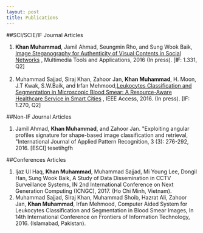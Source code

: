 ```yaml
---
layout: post
title: Publications
---
```



##SCI/SCIE/IF Journal Articles

<ol>
  <li>
<strong>Khan Muhammad</strong>, Jamil Ahmad, Seungmin Rho, and Sung Wook Baik, <a href="https://link.springer.com/article/10.1007/s11042-017-4420-8" target="_blank">Image Steganography for Authenticity of Visual Contents in Social Networks</a> , Multimedia Tools and Applications, 2016 (In press). [<strong>IF</strong>: 1.331, Q2] 
  </li>

<br>

  <li>
Muhammad Sajjad, Siraj Khan, Zahoor Jan, <b>Khan Muhammad</b>, H. Moon, J.T Kwak, S.W.Baik, and Irfan Mehmood,<a href="http://ieeexplore.ieee.org/document/7782368/" target="_blank">Leukocytes Classification and Segmentation in Microscopic Blood Smear: A Resource-Aware Healthcare Service in Smart Cities</a> , IEEE Access, 2016. (In press). [IF: 1.270, Q2]
  </li>


</ol>



##Non-IF Journal Articles

<ol>
<li>
	Jamil Ahmad, <strong>Khan Muhammad</strong>, and Zahoor Jan. "Exploiting angular profiles signature for shape-based image classification and retrieval, "International Journal of Applied Pattern Recognition, 3 (3): 276-292, 2016. [ESCI]
tesetihgfh
</li>	


</ol>


##Conferences Articles

<ol>
<li>
Ijaz Ul Haq, <strong>Khan Muhammad</strong>, Muhammad Sajjad, Mi Young Lee, Dongil Han, Sung Wook Baik, A Study of Data Dissemination in CCTV Surveillance Systems, IN 2nd International Conference on Next Generation Computing (ICNGC), 2017. (Ho Chi Minh, Vietnam).
</li>

<li>
Muhammad Sajjad, Siraj Khan, Muhammad Shoib, Hazrat Ali, Zahoor Jan, <strong>Khan Muhammad</strong>, Irfan Mehmood, Computer Aided System for Leukocytes Classification and Segmentation in Blood Smear Images, In 14th International Conference on Frontiers of Information Technology, 2016. (Islamabad, Pakistan).
</li>


</ol>
 
 
